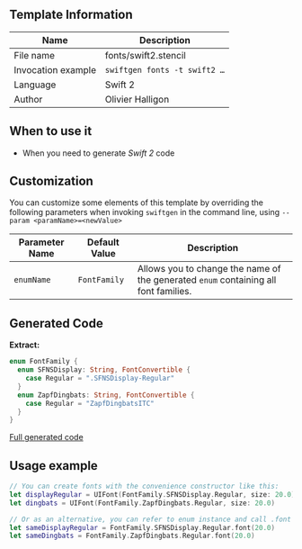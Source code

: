 ## Template Information

| Name      | Description       |
| --------- | ----------------- |
| File name | fonts/swift2.stencil |
| Invocation example | `swiftgen fonts -t swift2 …` |
| Language | Swift 2 |
| Author | Olivier Halligon |

## When to use it

- When you need to generate *Swift 2* code

## Customization

You can customize some elements of this template by overriding the following parameters when invoking `swiftgen` in the command line, using `--param <paramName>=<newValue>`

| Parameter Name | Default Value | Description |
| -------------- | ------------- | ----------- |
| `enumName` | `FontFamily` | Allows you to change the name of the generated `enum` containing all font families. |

## Generated Code

**Extract:**

```swift
enum FontFamily {
  enum SFNSDisplay: String, FontConvertible {
    case Regular = ".SFNSDisplay-Regular"
  }
  enum ZapfDingbats: String, FontConvertible {
    case Regular = "ZapfDingbatsITC"
  }
}
```

[Full generated code](https://github.com/SwiftGen/templates/blob/master/Tests/Expected/Fonts/swift2-context-defaults.swift)

## Usage example

```swift
// You can create fonts with the convenience constructor like this:
let displayRegular = UIFont(FontFamily.SFNSDisplay.Regular, size: 20.0)
let dingbats = UIFont(FontFamily.ZapfDingbats.Regular, size: 20.0)

// Or as an alternative, you can refer to enum instance and call .font on it:
let sameDisplayRegular = FontFamily.SFNSDisplay.Regular.font(20.0)
let sameDingbats = FontFamily.ZapfDingbats.Regular.font(20.0)
```
